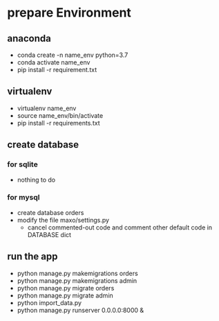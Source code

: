 # prepare Environment
## anaconda
- conda create -n name_env python=3.7
- conda activate name_env
- pip install -r requirement.txt

## virtualenv 
- virtualenv name_env
- source name_env/bin/activate
- pip install -r requirements.txt

## create database

### for sqlite 
- nothing to do

### for mysql
- create database orders
- modify the file maxo/settings.py
	- cancel commented-out code and comment other default code in DATABASE dict

## run the app
- python manage.py makemigrations orders
- python manage.py makemigrations admin
- python manage.py migrate orders
- python manage.py migrate admin
- python import_data.py
- python manage.py runserver 0.0.0.0:8000 &